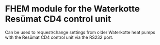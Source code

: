 # FHEM module for the Waterkotte Resümat CD4 control unit
Can be used to request/change settings from older Waterkotte heat pumps with the Resümat CD4 control unit via the RS232 port.
